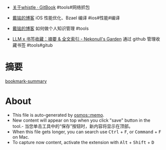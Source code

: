- [关于whistle · GitBook](https://wproxy.org/whistle/) #tools#网络抓包
- [戴铭的博客](https://ming1016.github.io/2024/09/05/iOS-performance-optimization-second-time/) iOS 性能优化、Bzael 编译 #ios#性能#编译
- [戴铭的博客](https://ming1016.github.io/2024/09/12/my-pkm/) 如何做个人知识管理 #tools

- [LLM x 书签收藏：摘要 & 全文索引 - Nekonull's Garden](https://nekonull.me/posts/llm_x_bookmark/) 通过 github 管理收藏书签 #tools#gitub

# 摘要

[bookmark-summary](https://github.com/cxymq/bookmark-summary)

# About

- This file is auto-generated by [osmos::memo](https://github.com/osmoscraft/osmosmemo).
- New content will appear on top when you click "save" button in the tool.- 当您单击工具中的“保存”按钮时，新内容将显示在顶部。
- When this file gets longer, you can search use <kbd>Ctrl</kbd> + <kbd>F</kbd>, or <kbd>Command</kbd> + <kbd>F</kbd> on Mac.
- To capture now content, activate the extension with <kbd>Alt</kbd> + <kbd>Shift</kbd> + <kbd>D</kbd>
